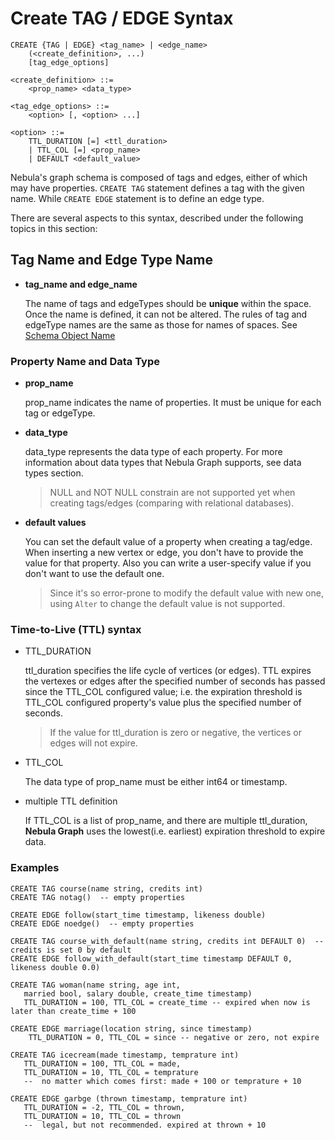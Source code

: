 # Create TAG / EDGE Syntax

```
CREATE {TAG | EDGE} <tag_name> | <edge_name>
    (<create_definition>, ...)
    [tag_edge_options]
  
<create_definition> ::=
    <prop_name> <data_type>

<tag_edge_options> ::=
    <option> [, <option> ...]

<option> ::=
    TTL_DURATION [=] <ttl_duration>
    | TTL_COL [=] <prop_name>
    | DEFAULT <default_value>
```

Nebula's graph schema is composed of tags and edges, either of which may have properties. `CREATE TAG` statement defines a tag with the given name. While `CREATE EDGE` statement is to define an edge type.

There are several aspects to this syntax, described under the following topics in this section:

<!---
* [Tag Name and Edge Type Name](#tag-name-and-edgetype-name)

* [Property Name and Data Type](#property-name-and-data-type)
-->

## Tag Name and Edge Type Name

* **tag_name and edge_name**

    The name of tags and edgeTypes should be **unique** within the space. Once the name is defined, it can not be altered. The rules of tag and edgeType names are the same as those for names of spaces. See [Schema Object Name](../../3.language-structure/schema-object-names.md)

### Property Name and Data Type

* **prop_name**

    prop_name indicates the name of properties. It must be unique for each tag or edgeType.

* **data_type**

    data_type represents the data type of each property. For more information about data types that Nebula Graph supports, see data types section.
    
    > NULL and NOT NULL constrain are not supported yet when creating tags/edges (comparing with relational databases).

* **default values**

    You can set the default value of a property when creating a tag/edge. When inserting a new vertex or edge, you don't have to provide the value for that property. Also you can write a user-specify value if you don't want to use the default one.

    > Since it's so error-prone to modify the default value with new one, using `Alter` to change the default value is not supported.

### Time-to-Live (TTL) syntax

* TTL_DURATION

    ttl_duration specifies the life cycle of vertices (or edges). TTL expires the vertexes or edges after the specified number of seconds has passed since the TTL_COL configured value; i.e. the expiration threshold is TTL_COL configured property's value plus the specified number of seconds.

    > If the value for ttl_duration is zero or negative, the vertices or edges will not expire.

* TTL_COL

    The data type of prop_name must be either int64 or timestamp.

* multiple TTL definition

    If TTL_COL is a list of prop_name, and there are multiple ttl_duration, **Nebula Graph** uses the lowest(i.e. earliest) expiration threshold to expire data.

### Examples

```
CREATE TAG course(name string, credits int) 
CREATE TAG notag()  -- empty properties

CREATE EDGE follow(start_time timestamp, likeness double)
CREATE EDGE noedge()  -- empty properties

CREATE TAG course_with_default(name string, credits int DEFAULT 0)  -- credits is set 0 by default
CREATE EDGE follow_with_default(start_time timestamp DEFAULT 0, likeness double 0.0)

CREATE TAG woman(name string, age int, 
   married bool, salary double, create_time timestamp)
   TTL_DURATION = 100, TTL_COL = create_time -- expired when now is later than create_time + 100
   
CREATE EDGE marriage(location string, since timestamp)
    TTL_DURATION = 0, TTL_COL = since -- negative or zero, not expire
   
CREATE TAG icecream(made timestamp, temprature int)
   TTL_DURATION = 100, TTL_COL = made,
   TTL_DURATION = 10, TTL_COL = temprature 
   --  no matter which comes first: made + 100 or temprature + 10
 
CREATE EDGE garbge (thrown timestamp, temprature int)
   TTL_DURATION = -2, TTL_COL = thrown, 
   TTL_DURATION = 10, TTL_COL = thrown 
   --  legal, but not recommended. expired at thrown + 10
```

